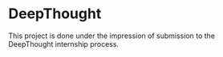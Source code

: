 # DeepThought
This project is done under the impression of submission to the DeepThought internship process.
